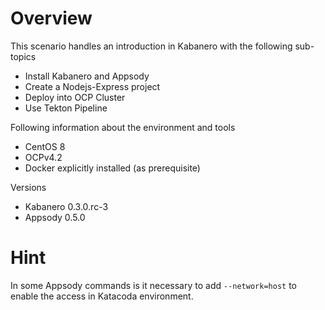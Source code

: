 # Overview

This scenario handles an introduction in Kabanero with the following sub-topics
* Install Kabanero and Appsody
* Create a Nodejs-Express project
* Deploy into OCP Cluster
* Use Tekton Pipeline

Following information about the environment and tools
* CentOS 8
* OCPv4.2
* Docker explicitly installed (as prerequisite)

Versions
* Kabanero 0.3.0.rc-3
* Appsody 0.5.0


# Hint

In some Appsody commands is it necessary to add `--network=host` to enable the access in Katacoda environment.
